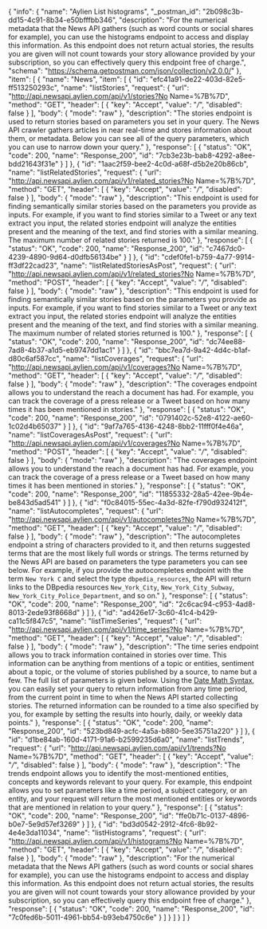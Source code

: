 {
  "info": {
    "name": "Aylien List histograms",
    "_postman_id": "2b098c3b-dd15-4c91-8b34-e50bfffbb346",
    "description": "For the numerical metadata that the News API gathers (such as word counts or social shares for example), you can use the histograms endpoint to access and display this information. As this endpoint does not return actual stories, the results you are given will not count towards your story allowance provided by your subscription, so you can effectively query this endpoint free of charge.",
    "schema": "https://schema.getpostman.com/json/collection/v2.0.0/"
  },
  "item": [
    {
      "name": "News",
      "item": [
        {
          "id": "efc41a91-de22-403d-82e5-ff513250293c",
          "name": "listStories",
          "request": {
            "url": "http://api.newsapi.aylien.com/api/v1/stories?No Name=%7B%7D",
            "method": "GET",
            "header": [
              {
                "key": "Accept",
                "value": "*/*",
                "disabled": false
              }
            ],
            "body": {
              "mode": "raw"
            },
            "description": "The stories endpoint is used to return stories based on parameters you set in your query. The News API crawler gathers articles in near real-time and stores information about them, or metadata. Below you can see all of the query parameters, which you can use to narrow down your query."
          },
          "response": [
            {
              "status": "OK",
              "code": 200,
              "name": "Response_200",
              "id": "7cb3e23b-bab8-4292-a8ee-bdd21643f31e"
            }
          ]
        },
        {
          "id": "1aac2f59-bee2-4c0d-a68f-d5b2e20b86cb",
          "name": "listRelatedStories",
          "request": {
            "url": "http://api.newsapi.aylien.com/api/v1/related_stories?No Name=%7B%7D",
            "method": "GET",
            "header": [
              {
                "key": "Accept",
                "value": "*/*",
                "disabled": false
              }
            ],
            "body": {
              "mode": "raw"
            },
            "description": "This endpoint is used for finding semantically similar stories based on the parameters you provide as inputs. For example, if you want to find stories similar to a Tweet or any text extract you input, the related stories endpoint will analyze the entities present and the meaning of the text, and find stories with a similar meaning. The maximum number of related stories returned is 100."
          },
          "response": [
            {
              "status": "OK",
              "code": 200,
              "name": "Response_200",
              "id": "c7467dc0-4239-4890-9d64-d0dfb56134be"
            }
          ]
        },
        {
          "id": "cdef0fe1-b759-4a77-9914-ff3df22cad23",
          "name": "listRelatedStoriesAsPost",
          "request": {
            "url": "http://api.newsapi.aylien.com/api/v1/related_stories?No Name=%7B%7D",
            "method": "POST",
            "header": [
              {
                "key": "Accept",
                "value": "*/*",
                "disabled": false
              }
            ],
            "body": {
              "mode": "raw"
            },
            "description": "This endpoint is used for finding semantically similar stories based on the parameters you provide as inputs. For example, if you want to find stories similar to a Tweet or any text extract you input, the related stories endpoint will analyze the entities present and the meaning of the text, and find stories with a similar meaning. The maximum number of related stories returned is 100."
          },
          "response": [
            {
              "status": "OK",
              "code": 200,
              "name": "Response_200",
              "id": "dc74ee88-7ad8-4b37-a1d5-eb9747dd1ac1"
            }
          ]
        },
        {
          "id": "bbc7ea7d-9a42-4d4c-b1af-d80c6af587cc",
          "name": "listCoverages",
          "request": {
            "url": "http://api.newsapi.aylien.com/api/v1/coverages?No Name=%7B%7D",
            "method": "GET",
            "header": [
              {
                "key": "Accept",
                "value": "*/*",
                "disabled": false
              }
            ],
            "body": {
              "mode": "raw"
            },
            "description": "The coverages endpoint allows you to understand the reach a document has had. For example, you can track the coverage of a press release or a Tweet based on how many times it has been mentioned in stories."
          },
          "response": [
            {
              "status": "OK",
              "code": 200,
              "name": "Response_200",
              "id": "0791402c-52e8-4122-ae60-1c02d4b65037"
            }
          ]
        },
        {
          "id": "9af7a765-4136-4248-8bb2-11fff0f4e46a",
          "name": "listCoveragesAsPost",
          "request": {
            "url": "http://api.newsapi.aylien.com/api/v1/coverages?No Name=%7B%7D",
            "method": "POST",
            "header": [
              {
                "key": "Accept",
                "value": "*/*",
                "disabled": false
              }
            ],
            "body": {
              "mode": "raw"
            },
            "description": "The coverages endpoint allows you to understand the reach a document has had. For example, you can track the coverage of a press release or a Tweet based on how many times it has been mentioned in stories."
          },
          "response": [
            {
              "status": "OK",
              "code": 200,
              "name": "Response_200",
              "id": "11855332-28a5-42ee-9b4e-be843d5ad541"
            }
          ]
        },
        {
          "id": "f0c84015-55ec-4a3d-82fe-f790d932412f",
          "name": "listAutocompletes",
          "request": {
            "url": "http://api.newsapi.aylien.com/api/v1/autocompletes?No Name=%7B%7D",
            "method": "GET",
            "header": [
              {
                "key": "Accept",
                "value": "*/*",
                "disabled": false
              }
            ],
            "body": {
              "mode": "raw"
            },
            "description": "The autocompletes endpoint a string of characters provided to it, and then returns suggested terms that are the most likely full words or strings. The terms returned by the News API are based on parameters the type parameters you can see below. For example, if you provide the autocompletes endpoint with the term `New York C` and select the type `dbpedia_resources`, the API will return links to the DBpedia resources `New_York_City`, `New_York_City_Subway`, `New_York_City_Police_Department`, and so on."
          },
          "response": [
            {
              "status": "OK",
              "code": 200,
              "name": "Response_200",
              "id": "2c6cac94-c953-4ad8-8013-2ede93f8668d"
            }
          ]
        },
        {
          "id": "ad426e17-3c60-41c4-b429-ca11c5f847c5",
          "name": "listTimeSeries",
          "request": {
            "url": "http://api.newsapi.aylien.com/api/v1/time_series?No Name=%7B%7D",
            "method": "GET",
            "header": [
              {
                "key": "Accept",
                "value": "*/*",
                "disabled": false
              }
            ],
            "body": {
              "mode": "raw"
            },
            "description": "The time series endpoint allows you to track information contained in stories over time. This information can be anything from mentions of a topic or entities, sentiment about a topic, or the volume of stories published by a source, to name but a few. The full list of parameters is given below. Using the [Date Math Syntax](https://newsapi.aylien.com/docs/working-with-dates), you can easily set your query to return information from any time period, from the current point in time to when the News API started collecting stories. The returned information can be rounded to a time also specified by you, for example by setting the results into hourly, daily, or weekly data points."
          },
          "response": [
            {
              "status": "OK",
              "code": 200,
              "name": "Response_200",
              "id": "523bd849-acfc-4a5a-b880-5ee35751a220"
            }
          ]
        },
        {
          "id": "d1be84ab-160d-4171-91a6-b2599235d6a0",
          "name": "listTrends",
          "request": {
            "url": "http://api.newsapi.aylien.com/api/v1/trends?No Name=%7B%7D",
            "method": "GET",
            "header": [
              {
                "key": "Accept",
                "value": "*/*",
                "disabled": false
              }
            ],
            "body": {
              "mode": "raw"
            },
            "description": "The trends endpoint allows you to identify the most-mentioned entities, concepts and keywords relevant to your query. For example, this endpoint allows you to set parameters like a time period, a subject category, or an entity, and your request will return the most mentioned entities or keywords that are mentioned in relation to your query."
          },
          "response": [
            {
              "status": "OK",
              "code": 200,
              "name": "Response_200",
              "id": "ffe0b71c-0137-4896-b0e7-5e9d57ef3269"
            }
          ]
        },
        {
          "id": "bd3d0542-2912-4fc6-8b92-4e4e3da11034",
          "name": "listHistograms",
          "request": {
            "url": "http://api.newsapi.aylien.com/api/v1/histograms?No Name=%7B%7D",
            "method": "GET",
            "header": [
              {
                "key": "Accept",
                "value": "*/*",
                "disabled": false
              }
            ],
            "body": {
              "mode": "raw"
            },
            "description": "For the numerical metadata that the News API gathers (such as word counts or social shares for example), you can use the histograms endpoint to access and display this information. As this endpoint does not return actual stories, the results you are given will not count towards your story allowance provided by your subscription, so you can effectively query this endpoint free of charge."
          },
          "response": [
            {
              "status": "OK",
              "code": 200,
              "name": "Response_200",
              "id": "7c0fed6b-5011-4961-bb54-b93eb4750c6e"
            }
          ]
        }
      ]
    }
  ]
}